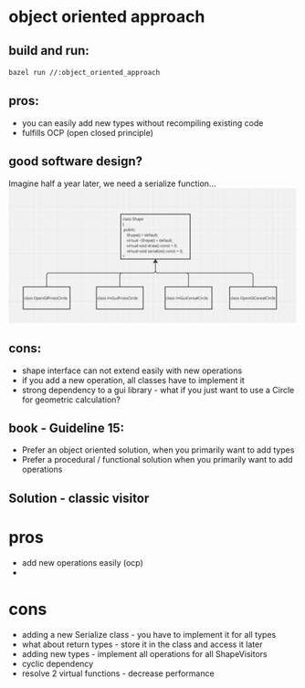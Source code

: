 # object oriented approach

## build and run:
```bash
bazel run //:object_oriented_approach
```


## pros:
- you can easily add new types without recompiling existing code
- fulfills OCP (open closed principle)

## good software design?
Imagine half a year later, we need a serialize function...
![alt text](./0_object_oriented_approach/assets/image.png)


## cons:
- shape interface can not extend easily with new operations
- if you add a new operation, all classes have to implement it
- strong dependency to a gui library - what if you just want to use a Circle for geometric calculation?


## book - Guideline 15: 
- Prefer an object oriented solution, when you primarily want to add types
- Prefer a procedural / functional solution when you primarily want to add operations


## Solution - classic visitor 

# pros
- add new operations easily (ocp)
- 

# cons 
- adding a new Serialize class - you have to implement it for all types
- what about return types - store it in the class and access it later
- adding new types - implement all operations for all ShapeVisitors
- cyclic dependency
- resolve 2 virtual functions - decrease performance


  


